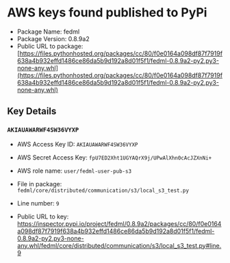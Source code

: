 # AWS keys found published to PyPi

* Package Name: fedml
* Package Version: 0.8.9a2
* Public URL to package: [https://files.pythonhosted.org/packages/cc/80/f0e0164a098df87f7919f638a4b932effd1486ce86da5b9d192a8d01f5f1/fedml-0.8.9a2-py2.py3-none-any.whl](https://files.pythonhosted.org/packages/cc/80/f0e0164a098df87f7919f638a4b932effd1486ce86da5b9d192a8d01f5f1/fedml-0.8.9a2-py2.py3-none-any.whl)

## Key Details

### `AKIAUAWARWF4SW36VYXP`

* AWS Access Key ID: `AKIAUAWARWF4SW36VYXP`
* AWS Secret Access Key: `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` 
* AWS role name: `user/fedml-user-pub-s3`
* File in package: `fedml/core/distributed/communication/s3/local_s3_test.py`
* Line number: `9`

* Public URL to key: https://inspector.pypi.io/project/fedml/0.8.9a2/packages/cc/80/f0e0164a098df87f7919f638a4b932effd1486ce86da5b9d192a8d01f5f1/fedml-0.8.9a2-py2.py3-none-any.whl/fedml/core/distributed/communication/s3/local_s3_test.py#line.9


